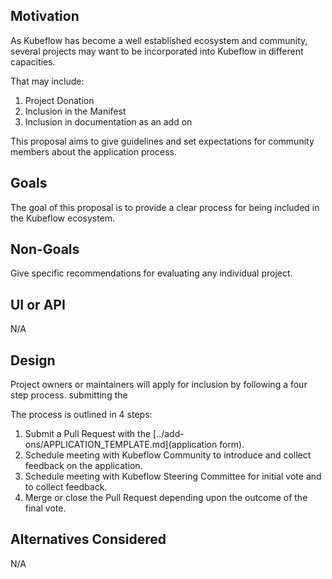 ## Motivation
As Kubeflow has become a well established ecosystem and community, several
projects may want to be incorporated into Kubeflow in different capacities.

That may include:
1. Project Donation
2. Inclusion in the Manifest
3. Inclusion in documentation as an add on

This proposal aims to give guidelines and set expectations for community
members about the application process.

## Goals
The goal of this proposal is to provide a clear process for being included in
the Kubeflow ecosystem.

## Non-Goals
Give specific recommendations for evaluating any individual project.

## UI or API
N/A

## Design
Project owners or maintainers will apply for inclusion by following a four
step process. submitting the

The process is outlined in 4 steps:

1. Submit a Pull Request with the [../add-ons/APPLICATION_TEMPLATE.md](application form).
2. Schedule meeting with Kubeflow Community to introduce and collect feedback on
the application.
3. Schedule meeting with Kubeflow Steering Committee for initial vote and to collect feedback.
4. Merge or close the Pull Request depending upon the outcome of the final vote.

## Alternatives Considered
N/A
